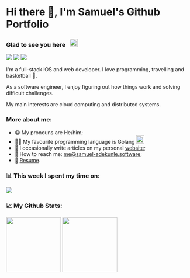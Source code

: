 # Hi there 👋, I'm Samuel's Github Portfolio

### Glad to see you here&nbsp;&nbsp;&nbsp;<a href="#hi-there--im-samuels-github-portfolio"><img height="22em" src="https://visitor-badge.glitch.me/badge?page_id=samuel-adekunle.samuel-adekunle"></img></a>

<a href="https://linkedin.com/in/samuel-adekunle"><img src="https://img.shields.io/badge/LinkedIn-0077B5?style=for-the-badge&logo=linkedin&logoColor=white"></img></a>
<a href="https://twitter.com/femi__ade"><img src="https://img.shields.io/badge/Twitter-1DA1F2?style=for-the-badge&logo=twitter&logoColor=white"></img></a>
<a href="https://linkedin.com/in/samuel-adekunle"><img src="https://img.shields.io/badge/LinkedIn-0077B5?style=for-the-badge&logo=linkedin&logoColor=white"></img></a>

I'm a full-stack iOS and web developer. I love programming, travelling and basketball 🏀.

As a software engineer, I enjoy figuring out how things work and solving difficult challenges.

My main interests are cloud computing and distributed systems.

### More about me:
 - 😀 My pronouns are He/him;
 - 👨‍💻 My favourite programming language is Golang <a href="https://golang.com"><img height="22em" src="https://emojis.slackmojis.com/emojis/images/1454546974/291/golang.png?1454546974"></img></a>
 - 📝 I occasionally write articles on my personal [website](https://samuel-adekunle.software/posts);
 - :postbox: How to reach me: [me@samuel-adekunle.software](mailto:me@samuel-adekunle.software);
 - :necktie: [Resume](https://samuel-adekunle.software/cv.pdf).

### :bar_chart: This week I spent my time on:
<a href="#bar_chart-this-week-i-spent-my-time-on"><img src="https://github-readme-stats.vercel.app/api/wakatime?username=samuel_adekunle&hide_border=true"></img></a>

### :chart_with_upwards_trend: My Github Stats:
<a href="#chart_with_upwards_trend-my-github-stats"><img height="150em" src="https://github-readme-stats.vercel.app/api?hide_border=true&include_all_commits=true&username=samuel-adekunle&count_private=true&show_icons=true&hide=issues" /></a>
<a href="#chart_with_upwards_trend-my-github-stats"><img height="150em" src="https://github-readme-stats.vercel.app/api/top-langs/?username=samuel-adekunle&langs_count=5&hide=HTML,Jupyter%20Notebook,cuda,css,scss,cmake&exclude_repo=C-MIPS-Compiler,AdventOfCode2020,404CircuitSimulator&layout=compact&hide_border=true" /></a>

